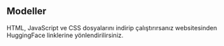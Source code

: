 ## Modeller
HTML, JavaScript ve CSS dosyalarını indirip çalıştırırsanız websitesinden HuggingFace linklerine yönlendirilirsiniz.
